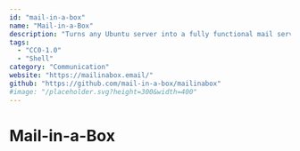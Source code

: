 ```yaml
---
id: "mail-in-a-box"
name: "Mail-in-a-Box"
description: "Turns any Ubuntu server into a fully functional mail server with one command."
tags:
  - "CC0-1.0"
  - "Shell"
category: "Communication"
website: "https://mailinabox.email/"
github: "https://github.com/mail-in-a-box/mailinabox"
#image: "/placeholder.svg?height=300&width=400"
---
```


# Mail-in-a-Box
